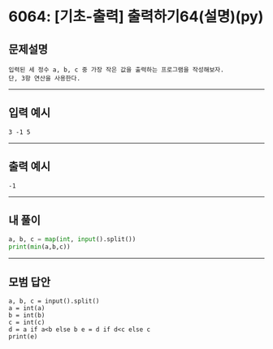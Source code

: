 # 6064: [기초-출력] 출력하기64(설명)(py)
## 문제설명
```
입력된 세 정수 a, b, c 중 가장 작은 값을 출력하는 프로그램을 작성해보자.
단, 3항 연산을 사용한다.
```
***
## 입력 예시
~~~
3 -1 5
~~~
***
## 출력 예시
~~~
-1
~~~
***
## 내 풀이
```python
a, b, c = map(int, input().split()) 
print(min(a,b,c))

````
***
## 모범 답안
~~~pyhton
a, b, c = input().split() 
a = int(a)  
b = int(b) 
c = int(c) 
d = a if a<b else b e = d if d<c else c 
print(e)


~~~